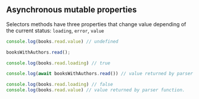 ## Asynchronous mutable properties

Selectors methods have three properties that change value depending of the current status: `loading`, `error`, `value`

```js
console.log(books.read.value) // undefined

booksWithAuthors.read();

console.log(books.read.loading) // true

console.log(await booksWithAuthors.read()) // value returned by parser function.

console.log(books.read.loading) // false
console.log(books.read.value) // value returned by parser function.

```